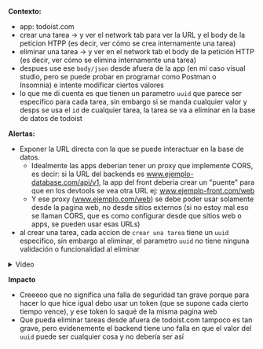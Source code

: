 **Contexto:**
+ app: todoist.com
+ crear una tarea -> y ver el network tab para ver la URL y el body de la peticion HTPP (es decir, ver cómo se crea internamente una tarea)
+ eliminar una tarea -> y ver en el network tab el body de la petición HTTP (es decir, ver cómo se elimina internamente una tarea)
+ despues use ese `body/json` desde afuera de la app (en mi caso visual studio, pero se puede probar en programar como Postman o Insomnia) e intente modificar ciertos valores
+ lo que me di cuenta es que tienen un parametro `uuid` que parece ser especifico para cada tarea, sin embargo si se manda cualquier valor y desps se usa el `id` de cualquier tarea, la tarea se va a eliminar en la base de datos de todoist


**Alertas:**

+ Exponer la URL directa con la que se puede interactuar en la base de datos.
  + Idealmente las apps deberian tener un proxy que implemente CORS, es decir: si la URL del backends es www.ejemplo-database.com/api/v1, la app del front deberia crear un "puente" para que en los devtools se vea otra URL ej: www.ejemplo-front.com/web
  + Y ese proxy (www.ejemplo.com/web) se debe poder usar solamente desde la pagina web, no desde sitios externos (si no estoy mal eso se llaman CORS, que es como configurar desde que sitios web o apps, se pueden usar esas URLs)
+ al crear una tarea, cada accion de `crear una tarea` tiene un `uuid` especifico, sin embargo al eliminar, el parametro `uuid` no tiene ninguna validación o funcionalidad al eliminar

<details>
  <summary>Video</summary>
  https://github.com/user-attachments/assets/24099e17-1e5d-4965-b6ce-6c22d3ad2b7b
</details>


**Impacto**

+ Creeeoo que no significa una falla de seguridad tan grave porque para hacer lo que hice igual debo usar un token (que se supone cada cierto tiempo vence), y ese token lo saqué de la misma pagina web
+ Que pueda eliminar tareas desde afuera de todoist.com tampoco es tan grave, pero evidenemente el backend tiene uno falla en que el valor del `uuid` puede ser cualquier cosa y no debería ser así
